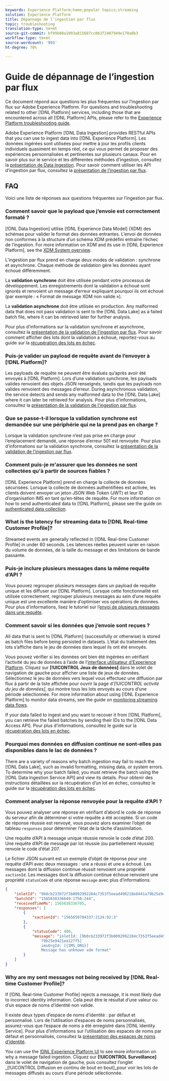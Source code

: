 ```yaml
---
keywords: Experience Platform;home;popular topics;streaming
solution: Experience Platform
title: Dépannage de l’ingestion par flux
topic: troubleshooting
translation-type: tm+mt
source-git-commit: bf99b08a1093a815687cc06372407949e170a0b3
workflow-type: tm+mt
source-wordcount: '993'
ht-degree: 70%

---
```



# Guide de dépannage de l’ingestion par flux

Ce document répond aux questions les plus fréquentes sur l’ingestion par flux sur Adobe Experience Platform. For questions and troubleshooting related to other [!DNL Platform] services, including those that are encountered across all [!DNL Platform] APIs, please refer to the [Experience Platform troubleshooting guide](../../landing/troubleshooting.md).

Adobe Experience Platform [!DNL Data Ingestion] provides RESTful APIs that you can use to ingest data into [!DNL Experience Platform]. Les données ingérées sont utilisées pour mettre à jour les profils clients individuels quasiment en temps réel, ce qui vous permet de proposer des expériences personnalisées et pertinentes sur plusieurs canaux. Pour en savoir plus sur le service et les différentes méthodes d’ingestion, consultez la [présentation de Data Ingestion](../home.md). Pour savoir comment utiliser les API d’ingestion par flux, consultez la [présentation de l’ingestion par flux](../streaming-ingestion/overview.md).

## FAQ

Voici une liste de réponses aux questions fréquentes sur l’ingestion par flux.

### Comment savoir que le payload que j’envoie est correctement formaté ?

[!DNL Data Ingestion] utilise [!DNL Experience Data Model] (XDM) des schémas pour valider le format des données entrantes. L’envoi de données non conformes à la structure d’un schéma XDM prédéfini entraîne l’échec de l’ingestion. For more information on XDM and its use in [!DNL Experience Platform], see the [XDM System overview](../../xdm/home.md).

L’ingestion par flux prend en charge deux modes de validation : synchrone et asynchrone. Chaque méthode de validation gère les données ayant échoué différemment.

La **validation synchrone** doit être utilisée pendant votre processus de développement. Les enregistrements dont la validation a échoué sont ignorés et renvoient un message d’erreur expliquant pourquoi ils ont échoué (par exemple : « Format de message XDM non valide »).

La **validation asynchrone** doit être utilisée en production. Any malformed data that does not pass validation is sent to the [!DNL Data Lake] as a failed batch file, where it can be retrieved later for further analysis.

Pour plus d’informations sur la validation synchrone et asynchrone, consultez la [présentation de la validation de l’ingestion par flux](../quality/streaming-validation.md). Pour savoir comment afficher des lots dont la validation a échoué, reportez-vous au guide sur la [récupération des lots en échec](../quality/retrieve-failed-batches.md).

### Puis-je valider un payload de requête avant de l’envoyer à [!DNL Platform]?

Les payloads de requête ne peuvent être évalués qu’après avoir été envoyés à [!DNL Platform]. Lors d’une validation synchrone, les payloads valides renvoient des objets JSON renseignés, tandis que les payloads non valides renvoient des messages d’erreur. During asynchronous validation, the service detects and sends any malformed data to the [!DNL Data Lake] where it can later be retrieved for analysis. Pour plus d’informations, consultez la [présentation de la validation de l’ingestion par flux](../quality/streaming-validation.md).

### Que se passe-t-il lorsque la validation synchrone est demandée sur une périphérie qui ne la prend pas en charge ?

Lorsque la validation synchrone n’est pas prise en charge pour l’emplacement demandé, une réponse d’erreur 501 est renvoyée. Pour plus d’informations sur la validation synchrone, consultez la [présentation de la validation de l’ingestion par flux](../quality/streaming-validation.md).

### Comment puis-je m&#39;assurer que les données ne sont collectées qu&#39;à partir de sources fiables ?

[!DNL Experience Platform] prend en charge la collecte de données sécurisées. Lorsque la collecte de données authentifiées est activée, les clients doivent envoyer un jeton JSON Web Token (JWT) et leur ID d’organisation IMS en tant qu’en-têtes de requête. For more information on how to send authenticated data to [!DNL Platform], please see the guide on [authenticated data collection](../tutorials/create-authenticated-streaming-connection.md).

### What is the latency for streaming data to [!DNL Real-time Customer Profile]?

Streamed events are generally reflected in [!DNL Real-time Customer Profile] in under 60 seconds. Les latences réelles peuvent varier en raison du volume de données, de la taille du message et des limitations de bande passante.

### Puis-je inclure plusieurs messages dans la même requête d’API ?

Vous pouvez regrouper plusieurs messages dans un payload de requête unique et les diffuser sur [!DNL Platform]. Lorsque cette fonctionnalité est utilisée correctement, regrouper plusieurs messages au sein d’une requête unique est une excellente manière d’optimiser vos opérations de données. Pour plus d’informations, lisez le tutoriel sur l’[envoi de plusieurs messages dans une requête](../tutorials/streaming-multiple-messages.md).

### Comment savoir si les données que j’envoie sont reçues ?

All data that is sent to [!DNL Platform] (successfully or otherwise) is stored as batch files before being persisted in datasets. L’état du traitement des lots s’affiche dans le jeu de données dans lequel ils ont été envoyés.

Vous pouvez vérifier si les données ont bien été ingérées en vérifiant l’activité du jeu de données à l’aide de l’[interface utilisateur d’Experience Platform](https://platform.adobe.com). Cliquez sur **[!UICONTROL Jeux de données]** dans le volet de navigation de gauche pour afficher une liste de jeux de données. Sélectionnez le jeu de données vers lequel vous effectuez une diffusion par flux à partir de la liste affichée pour ouvrir la page d’*[!UICONTROL activité du jeu de données]*, qui montre tous les lots envoyés au cours d’une période sélectionnée. For more information about using [!DNL Experience Platform] to monitor data streams, see the guide on [monitoring streaming data flows](../quality/monitor-data-flows.md).

If your data failed to ingest and you want to recover it from [!DNL Platform], you can retrieve the failed batches by sending their IDs to the [!DNL Data Access API]. Pour plus d’informations, consultez le guide sur la [récupération des lots en échec](../quality/retrieve-failed-batches.md).

### Pourquoi mes données en diffusion continue ne sont-elles pas disponibles dans le lac de données ?

There are a variety of reasons why batch ingestion may fail to reach the [!DNL Data Lake], such as invalid formatting, missing data, or system errors. To determine why your batch failed, you must retrieve the batch using the [!DNL Data Ingestion Service API] and view its details. Pour obtenir des instructions détaillées sur la récupération d’un lot en échec, consultez le guide sur la [récupération des lots en échec](../quality/retrieve-failed-batches.md).

### Comment analyser la réponse renvoyée pour la requête d’API ?

Vous pouvez analyser une réponse en vérifiant d’abord le code de réponse du serveur afin de déterminer si votre requête a été acceptée. Si un code de réponse réussie est renvoyé, vous pouvez alors examiner l’objet de tableau `responses` pour déterminer l’état de la tâche d’assimilation.

Une requête d’API à message unique réussie renvoie le code d’état 200. Une requête d’API de message par lot réussie (ou partiellement réussie) renvoie le code d’état 207.

Le fichier JSON suivant est un exemple d’objet de réponse pour une requête d’API avec deux messages : une a réussi et une a échoué. Les messages dont la diffusion continue réussit renvoient une propriété `xactionId`. Les messages dont la diffusion continue échoue renvoient une propriété `statusCode` et une réponse `message` avec plus d’informations.

```JSON
{
    "inletId": "9b0cb233972f3b0092992284c7353f5eead496218e8441a79b25e9421ea127f5",
    "batchId": "1565638336649:1750:244",
    "receivedTimeMs": 1565638336705,
    "responses": [
        {
            "xactionId": "1565650704337:2124:92:3"
        },
        {
            "statusCode": 400,
            "message": "inletId: [9b0cb233972f3b0092992284c7353f5eead496218e8441a
                79b25e9421ea127f5] 
                imsOrgId: [{IMS_ORG}] 
                Message has unknown xdm format"
        }
    ]
}
```

### Why are my sent messages not being received by [!DNL Real-time Customer Profile]?

If [!DNL Real-time Customer Profile] rejects a message, it is most likely due to incorrect identity information. Cela peut être le résultat d’une valeur ou d’un espace de noms d’identité non valide.

Il existe deux types d’espace de noms d’identité : par défaut et personnalisé. Lors de l’utilisation d’espaces de noms personnalisés, assurez-vous que l’espace de noms a été enregistré dans [!DNL Identity Service]. Pour plus d’informations sur l’utilisation des espaces de noms par défaut et personnalisés, consultez la [présentation des espaces de noms d’identité](../../identity-service/namespaces.md).

You can use the [!DNL Experience Platform UI](https://platform.adobe.com) to see more information on why a message failed ingestion. Cliquez sur **[!UICONTROL Surveillance]** dans le volet de navigation de gauche, puis consultez l’onglet _[!UICONTROL Diffusion en continu de bout en bout]_pour voir les lots de messages diffusés au cours d’une période sélectionnée.